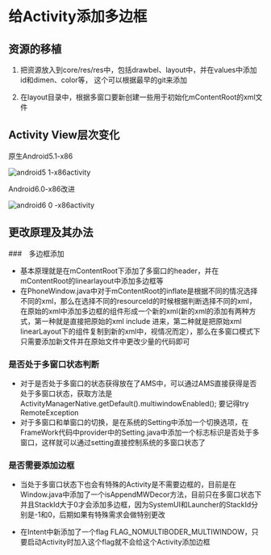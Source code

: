 # 给Activity添加多边框

## 资源的移植
1. 把资源放入到core/res/res中，包括drawbel、layout中，并在values中添加id和dimen、color等，
   这个可以根据最早的git来添加

2. 在layout目录中，根据多窗口要新创建一些用于初始化mContentRoot的xml文件

## Activity View层次变化
原生Android5.1-x86

![android5 1-x86activity](原生Android5.1-x86Activity层次.png)

Android6.0-x86改进

![android6 0 -x86activity](原生Android6.0改进-x86Activity层次.png)

## 更改原理及其办法
###　多边框添加
- 基本原理就是在mContentRoot下添加了多窗口的header，并在mContentRoot的linearlayout中添加多边框等
- 在PhoneWindow.java中对于mContentRoot的inflate是根据不同的情况选择不同的xml，那么在选择不同的resourceId的时候根据判断选择不同的xml，在原始的xml中添加多边框的组件形成一个新的xml(新的xml的添加有两种方式，第一种就是直接把原始的xml include 进来，第二种就是把原始xml linearLayout下的组件复制到新的xml中，视情况而定），那么在多窗口模式下只需要添加新文件并在原始文件中更改少量的代码即可

### 是否处于多窗口状态判断
- 对于是否处于多窗口的状态获得放在了AMS中，可以通过AMS直接获得是否处于多窗口状态，获取方法是ActivityManagerNative.getDefault().multiwindowEnabled(); 要记得try RemoteException
- 对于多窗口和单窗口的切换，是在系统的Setting中添加一个切换选项，在FrameWork代码中provider中的Setting.java中添加一个标志标识是否处于多窗口，这样就可以通过setting直接控制系统的多窗口状态了

### 是否需要添加边框
- 当处于多窗口状态下也会有特殊的Activity是不需要边框的，目前是在Window.java中添加了一个isAppendMWDecor方法，目前只在多窗口状态下并且StackId大于0才会添加多边框，因为SystemUI和Launcher的StackId分别是-1和0，后期如果有特殊需求会做特别更改

- 在Intent中新添加了一个flag FLAG_NOMULTIBODER_MULTIWINDOW，只要启动Activity时加入这个flag就不会给这个Activity添加边框
